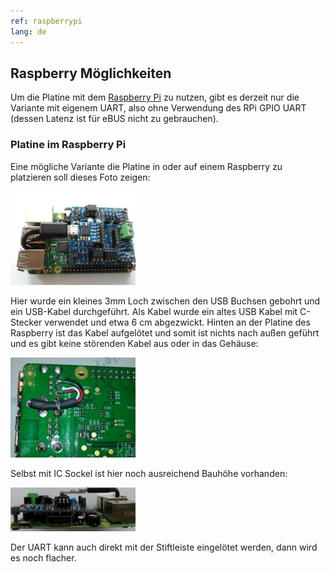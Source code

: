 ```yaml
---
ref: raspberrypi
lang: de
---
```

## Raspberry Möglichkeiten

Um die Platine mit dem [Raspberry Pi](https://www.raspberrypi.org/) zu nutzen, gibt es derzeit nur die Variante mit eigenem
UART, also ohne Verwendung des RPi GPIO UART (dessen Latenz ist für eBUS nicht zu gebrauchen).


### Platine im Raspberry Pi

Eine mögliche Variante die Platine in oder auf einem Raspberry zu platzieren soll dieses Foto zeigen:

[<img src="images/base-rpi.jpg" width="200" alt="rpi-base" title="Basisplatine auf Raspberry PI">](images/base-rpi.jpg)

Hier wurde ein kleines 3mm Loch zwischen den USB Buchsen gebohrt und ein USB-Kabel durchgeführt.
Als Kabel wurde ein altes USB Kabel mit C-Stecker verwendet und etwa 6 cm abgezwickt.
Hinten an der Platine des Raspberry ist das Kabel aufgelötet und somit ist nichts nach außen geführt und es gibt keine
störenden Kabel aus oder in das Gehäuse:

[<img src="images/base-rpi-bottom.jpg" width="200" alt="rpi-base-bottom" title="Rückseite">](images/base-rpi-bottom.jpg)

Selbst mit IC Sockel ist hier noch ausreichend Bauhöhe vorhanden:

[<img src="images/base-rpi-side.jpg" width="200" alt="rpi-base-side" title="Seitenansicht">](images/base-rpi-side.jpg)

Der UART kann auch direkt mit der Stiftleiste eingelötet werden, dann wird es noch flacher.
